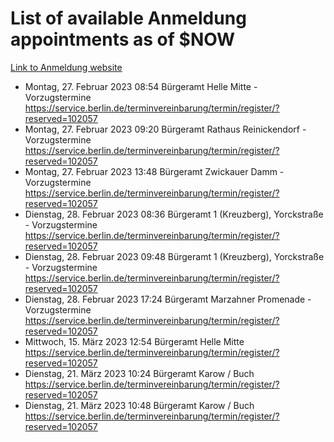 # List of available Anmeldung appointments as of $NOW
[Link to Anmeldung website](https://service.berlin.de/terminvereinbarung/termin/tag.php?termin=1&anliegen[]=120686&dienstleisterlist=122210,122217,327316,122219,327312,122227,327314,122231,327346,122243,327348,122254,122252,329742,122260,329745,122262,329748,122271,327278,122273,327274,122277,327276,330436,122280,327294,122282,327290,122284,327292,122291,327270,122285,327266,122286,327264,122296,327268,150230,329760,122297,327286,122294,327284,122312,329763,122314,329775,122304,327330,122311,327334,122309,327332,317869,122281,327352,122279,329772,122283,122276,327324,122274,327326,122267,329766,122246,327318,122251,327320,122257,327322,122208,327298,122226,327300&herkunft=http%3A%2F%2Fservice.berlin.de%2Fdienstleistung%2F120686%2F)
- Montag, 27. Februar 2023 08:54 Bürgeramt Helle Mitte - Vorzugstermine https://service.berlin.de/terminvereinbarung/termin/register/?reserved=102057
- Montag, 27. Februar 2023 09:20 Bürgeramt Rathaus Reinickendorf - Vorzugstermine https://service.berlin.de/terminvereinbarung/termin/register/?reserved=102057
- Montag, 27. Februar 2023 13:48 Bürgeramt Zwickauer Damm - Vorzugstermine https://service.berlin.de/terminvereinbarung/termin/register/?reserved=102057
- Dienstag, 28. Februar 2023 08:36 Bürgeramt 1 (Kreuzberg), Yorckstraße - Vorzugstermine https://service.berlin.de/terminvereinbarung/termin/register/?reserved=102057
- Dienstag, 28. Februar 2023 09:48 Bürgeramt 1 (Kreuzberg), Yorckstraße - Vorzugstermine https://service.berlin.de/terminvereinbarung/termin/register/?reserved=102057
- Dienstag, 28. Februar 2023 17:24 Bürgeramt Marzahner Promenade - Vorzugstermine https://service.berlin.de/terminvereinbarung/termin/register/?reserved=102057
- Mittwoch, 15. März 2023 12:54 Bürgeramt Helle Mitte https://service.berlin.de/terminvereinbarung/termin/register/?reserved=102057
- Dienstag, 21. März 2023 10:24 Bürgeramt Karow / Buch https://service.berlin.de/terminvereinbarung/termin/register/?reserved=102057
- Dienstag, 21. März 2023 10:48 Bürgeramt Karow / Buch https://service.berlin.de/terminvereinbarung/termin/register/?reserved=102057

